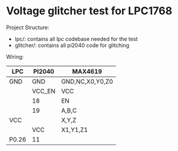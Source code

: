 # Voltage glitcher test for LPC1768

Project Structure:

 - lpc/: contains all lpc codebase needed for the test
 - glitcher/: contains all pi2040 code for glitching


Wiring:

| LPC | PI2040 | MAX4619         |
|---|---|-----------------|
| GND | GND | GND,NC,X0,Y0,Z0 |
|  | VCC_EN | VCC             |
|  | 18 | EN              |
|  | 19 | A,B,C           |
| VCC |  | X,Y,Z           |
|  | VCC | X1,Y1,Z1        |
| P0.26 | 11 |                 |
